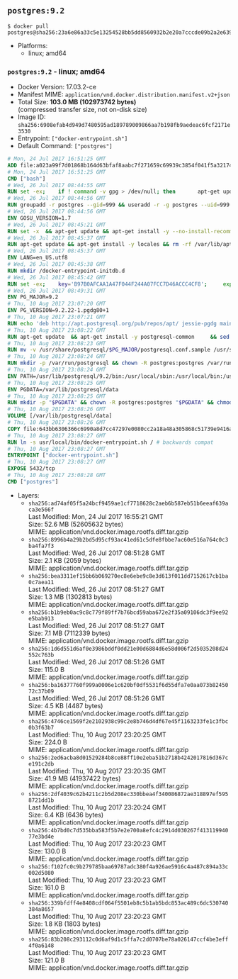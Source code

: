 ## `postgres:9.2`

```console
$ docker pull postgres@sha256:23a6e86a33c5e13254528bb5dd8560932b2e20a7cccde09b2a2e63972e6376ca
```

-	Platforms:
	-	linux; amd64

### `postgres:9.2` - linux; amd64

-	Docker Version: 17.03.2-ce
-	Manifest MIME: `application/vnd.docker.distribution.manifest.v2+json`
-	Total Size: **103.0 MB (102973742 bytes)**  
	(compressed transfer size, not on-disk size)
-	Image ID: `sha256:6908efab4d949d7480595ad189789009866aa7b198fb9aedeac6fcf2171e3530`
-	Entrypoint: `["docker-entrypoint.sh"]`
-	Default Command: `["postgres"]`

```dockerfile
# Mon, 24 Jul 2017 16:51:25 GMT
ADD file:a023a99f7d01868b164d63bfaf8aabc7f271659c69939c3854f041f5a3217428 in / 
# Mon, 24 Jul 2017 16:51:25 GMT
CMD ["bash"]
# Wed, 26 Jul 2017 08:44:55 GMT
RUN set -ex; 	if ! command -v gpg > /dev/null; then 		apt-get update; 		apt-get install -y --no-install-recommends 			gnupg2 			dirmngr 		; 		rm -rf /var/lib/apt/lists/*; 	fi
# Wed, 26 Jul 2017 08:44:56 GMT
RUN groupadd -r postgres --gid=999 && useradd -r -g postgres --uid=999 postgres
# Wed, 26 Jul 2017 08:44:56 GMT
ENV GOSU_VERSION=1.7
# Wed, 26 Jul 2017 08:45:21 GMT
RUN set -x 	&& apt-get update && apt-get install -y --no-install-recommends ca-certificates wget && rm -rf /var/lib/apt/lists/* 	&& wget -O /usr/local/bin/gosu "https://github.com/tianon/gosu/releases/download/$GOSU_VERSION/gosu-$(dpkg --print-architecture)" 	&& wget -O /usr/local/bin/gosu.asc "https://github.com/tianon/gosu/releases/download/$GOSU_VERSION/gosu-$(dpkg --print-architecture).asc" 	&& export GNUPGHOME="$(mktemp -d)" 	&& gpg --keyserver ha.pool.sks-keyservers.net --recv-keys B42F6819007F00F88E364FD4036A9C25BF357DD4 	&& gpg --batch --verify /usr/local/bin/gosu.asc /usr/local/bin/gosu 	&& rm -rf "$GNUPGHOME" /usr/local/bin/gosu.asc 	&& chmod +x /usr/local/bin/gosu 	&& gosu nobody true 	&& apt-get purge -y --auto-remove ca-certificates wget
# Wed, 26 Jul 2017 08:45:37 GMT
RUN apt-get update && apt-get install -y locales && rm -rf /var/lib/apt/lists/* 	&& localedef -i en_US -c -f UTF-8 -A /usr/share/locale/locale.alias en_US.UTF-8
# Wed, 26 Jul 2017 08:45:37 GMT
ENV LANG=en_US.utf8
# Wed, 26 Jul 2017 08:45:38 GMT
RUN mkdir /docker-entrypoint-initdb.d
# Wed, 26 Jul 2017 08:45:42 GMT
RUN set -ex; 	key='B97B0AFCAA1A47F044F244A07FCC7D46ACCC4CF8'; 	export GNUPGHOME="$(mktemp -d)"; 	gpg --keyserver ha.pool.sks-keyservers.net --recv-keys "$key"; 	gpg --export "$key" > /etc/apt/trusted.gpg.d/postgres.gpg; 	rm -rf "$GNUPGHOME"; 	apt-key list
# Wed, 26 Jul 2017 08:49:31 GMT
ENV PG_MAJOR=9.2
# Thu, 10 Aug 2017 23:07:20 GMT
ENV PG_VERSION=9.2.22-1.pgdg80+1
# Thu, 10 Aug 2017 23:07:21 GMT
RUN echo 'deb http://apt.postgresql.org/pub/repos/apt/ jessie-pgdg main' $PG_MAJOR > /etc/apt/sources.list.d/pgdg.list
# Thu, 10 Aug 2017 23:08:22 GMT
RUN apt-get update 	&& apt-get install -y postgresql-common 	&& sed -ri 's/#(create_main_cluster) .*$/\1 = false/' /etc/postgresql-common/createcluster.conf 	&& apt-get install -y 		postgresql-$PG_MAJOR=$PG_VERSION 		postgresql-contrib-$PG_MAJOR=$PG_VERSION 	&& rm -rf /var/lib/apt/lists/*
# Thu, 10 Aug 2017 23:08:23 GMT
RUN mv -v /usr/share/postgresql/$PG_MAJOR/postgresql.conf.sample /usr/share/postgresql/ 	&& ln -sv ../postgresql.conf.sample /usr/share/postgresql/$PG_MAJOR/ 	&& sed -ri "s!^#?(listen_addresses)\s*=\s*\S+.*!\1 = '*'!" /usr/share/postgresql/postgresql.conf.sample
# Thu, 10 Aug 2017 23:08:24 GMT
RUN mkdir -p /var/run/postgresql && chown -R postgres:postgres /var/run/postgresql && chmod 2777 /var/run/postgresql
# Thu, 10 Aug 2017 23:08:24 GMT
ENV PATH=/usr/lib/postgresql/9.2/bin:/usr/local/sbin:/usr/local/bin:/usr/sbin:/usr/bin:/sbin:/bin
# Thu, 10 Aug 2017 23:08:25 GMT
ENV PGDATA=/var/lib/postgresql/data
# Thu, 10 Aug 2017 23:08:25 GMT
RUN mkdir -p "$PGDATA" && chown -R postgres:postgres "$PGDATA" && chmod 777 "$PGDATA" # this 777 will be replaced by 700 at runtime (allows semi-arbitrary "--user" values)
# Thu, 10 Aug 2017 23:08:26 GMT
VOLUME [/var/lib/postgresql/data]
# Thu, 10 Aug 2017 23:08:26 GMT
COPY file:643bb6306366c6990a8d7cc47297e0080cc2a18a48a305868c51739e9416a044 in /usr/local/bin/ 
# Thu, 10 Aug 2017 23:08:27 GMT
RUN ln -s usr/local/bin/docker-entrypoint.sh / # backwards compat
# Thu, 10 Aug 2017 23:08:27 GMT
ENTRYPOINT ["docker-entrypoint.sh"]
# Thu, 10 Aug 2017 23:08:27 GMT
EXPOSE 5432/tcp
# Thu, 10 Aug 2017 23:08:28 GMT
CMD ["postgres"]
```

-	Layers:
	-	`sha256:ad74af05f5a24bcf9459ae1cf7718628c2aeb6b587eb51b6eeaf639aca3e566f`  
		Last Modified: Mon, 24 Jul 2017 16:55:21 GMT  
		Size: 52.6 MB (52605632 bytes)  
		MIME: application/vnd.docker.image.rootfs.diff.tar.gzip
	-	`sha256:8996b4a29b2bd5d95cf93ac41ed61c5dfe8fbbe7ac60e516a764c0c3ba4fa7f3`  
		Last Modified: Wed, 26 Jul 2017 08:51:28 GMT  
		Size: 2.1 KB (2059 bytes)  
		MIME: application/vnd.docker.image.rootfs.diff.tar.gzip
	-	`sha256:bea3311ef15bb6b069270ec8e6ebe9c8e3d613f011dd7152617cb1ba0c7aea11`  
		Last Modified: Wed, 26 Jul 2017 08:51:27 GMT  
		Size: 1.3 MB (1302813 bytes)  
		MIME: application/vnd.docker.image.rootfs.diff.tar.gzip
	-	`sha256:b1b9eb0ac9c8c779f89ff7b76bcd59aba672e2f35a09106dc3f9ee92e5bab913`  
		Last Modified: Wed, 26 Jul 2017 08:51:27 GMT  
		Size: 7.1 MB (7112339 bytes)  
		MIME: application/vnd.docker.image.rootfs.diff.tar.gzip
	-	`sha256:1d6d551d6af0e3986bddf0dd21e00d6884d6e58d006f2d5035208d24552c763b`  
		Last Modified: Wed, 26 Jul 2017 08:51:26 GMT  
		Size: 115.0 B  
		MIME: application/vnd.docker.image.rootfs.diff.tar.gzip
	-	`sha256:ba16377760f999a0006e1c620bf0df5531f6d55dfa7e0aa073b8245072c37b09`  
		Last Modified: Wed, 26 Jul 2017 08:51:26 GMT  
		Size: 4.5 KB (4487 bytes)  
		MIME: application/vnd.docker.image.rootfs.diff.tar.gzip
	-	`sha256:4746ce1569f2e2102938c99c2e8b746d4df67e45f1163233fe1c3fbc0b3f63b7`  
		Last Modified: Thu, 10 Aug 2017 23:20:25 GMT  
		Size: 224.0 B  
		MIME: application/vnd.docker.image.rootfs.diff.tar.gzip
	-	`sha256:2ed6acba8d01529284b8ce88ff10e2eba51b2718b4242017816d367ce191c2db`  
		Last Modified: Thu, 10 Aug 2017 23:20:35 GMT  
		Size: 41.9 MB (41937422 bytes)  
		MIME: application/vnd.docker.image.rootfs.diff.tar.gzip
	-	`sha256:2df4039c62b4211c2b5d208ec330bbea4f340086872ae318897ef5958721dd1b`  
		Last Modified: Thu, 10 Aug 2017 23:20:24 GMT  
		Size: 6.4 KB (6436 bytes)  
		MIME: application/vnd.docker.image.rootfs.diff.tar.gzip
	-	`sha256:4b7bd0c7d535bba583f5b7e2e700a8efc4c2914d030267f41311994077e3bd4e`  
		Last Modified: Thu, 10 Aug 2017 23:20:23 GMT  
		Size: 130.0 B  
		MIME: application/vnd.docker.image.rootfs.diff.tar.gzip
	-	`sha256:f102fc0c9b279785baa69787adc380f4a926ae5916c4a487c894a33c002d5080`  
		Last Modified: Thu, 10 Aug 2017 23:20:23 GMT  
		Size: 161.0 B  
		MIME: application/vnd.docker.image.rootfs.diff.tar.gzip
	-	`sha256:339bfdff4e8408cdf064f5501eb8c5b1ab5bdc853ac489c6dc530740384a8657`  
		Last Modified: Thu, 10 Aug 2017 23:20:23 GMT  
		Size: 1.8 KB (1803 bytes)  
		MIME: application/vnd.docker.image.rootfs.diff.tar.gzip
	-	`sha256:83b208c293112c0d6af9d1c5ffa7c2d0707be78a026147ccf4be3eff4f0a6148`  
		Last Modified: Thu, 10 Aug 2017 23:20:23 GMT  
		Size: 121.0 B  
		MIME: application/vnd.docker.image.rootfs.diff.tar.gzip
